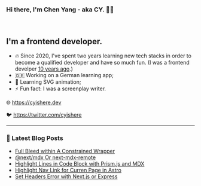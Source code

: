 ### Hi there, I'm Chen Yang - aka CY. 🖖🏻

<br />

## I'm a frontend developer.

- 🔥 Since 2020, I've spent two years learning new tech stacks in order to become a qualified developer and have so much fun. (I was a frontend develper [10 years ago](https://cyishere.dev/about).)
- 🇩🇪 Working on a German learning app;
- 💎 Learning SVG animation;
- ⚡ Fun fact: I was a screenplay writer.

🌐  https://cyishere.dev

🐦  https://twitter.com/cyishere

---

### 📕 Latest Blog Posts

- [Full Bleed within A Constrained Wrapper](https://www.cyishere.dev/blog/full-bleed-within-a-constrained-wrapper)
- [@next/mdx Or next-mdx-remote](https://www.cyishere.dev/blog/next-mdx-or-next-mdx-remote)
- [Highlight Lines in Code Block with Prism.js and MDX](https://www.cyishere.dev/blog/highlight-lines-in-code-block-with-prismjs-and-mdx)
- [Highlight Nav Link for Curren Page in Astro](https://www.cyishere.dev/blog/astro-active-nav-item)
- [Set Headers Error with Next.js or Express](https://www.cyishere.dev/blog/set-headers-error-with-nextjs-or-express)
